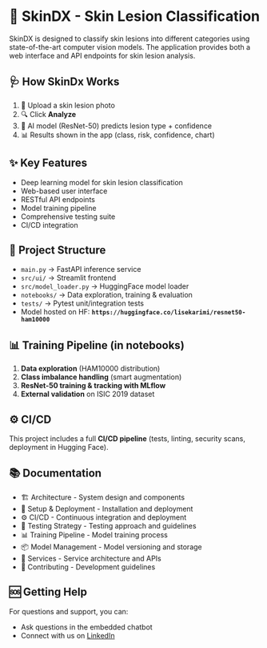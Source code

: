 # 🔬 SkinDX - Skin Lesion Classification

SkinDX is designed to classify skin lesions into different categories using state-of-the-art computer vision models. The application provides both a web interface and API endpoints for skin lesion analysis.

## 🩺 How SkinDx Works

1. 📸 Upload a skin lesion photo
2. 🔍 Click **Analyze**
3. 🤖 AI model (ResNet-50) predicts lesion type + confidence
4. 📊 Results shown in the app (class, risk, confidence, chart)

## ✨ Key Features

- Deep learning model for skin lesion classification
- Web-based user interface
- RESTful API endpoints
- Model training pipeline
- Comprehensive testing suite
- CI/CD integration

## 📂 Project Structure

* `main.py` → FastAPI inference service
* `src/ui/` → Streamlit frontend
* `src/model_loader.py` → HuggingFace model loader
* `notebooks/` → Data exploration, training & evaluation
* `tests/` → Pytest unit/integration tests
* Model hosted on HF: **`https://huggingface.co/lisekarimi/resnet50-ham10000`**


## 📊 Training Pipeline (in notebooks)

1. **Data exploration** (HAM10000 distribution)
2. **Class imbalance handling** (smart augmentation)
3. **ResNet-50 training & tracking with MLflow**
4. **External validation** on ISIC 2019 dataset

## ⚙️ CI/CD

This project includes a full **CI/CD pipeline** (tests, linting, security scans, deployment in Hugging Face).


## 📚 Documentation

- 🏗️ Architecture - System design and components
- 🐳 Setup & Deployment - Installation and deployment
- ⚙️ CI/CD - Continuous integration and deployment
- 🧪 Testing Strategy - Testing approach and guidelines
- 📊 Training Pipeline - Model training process
- 📦 Model Management - Model versioning and storage
- 📡 Services - Service architecture and APIs
- 🤝 Contributing - Development guidelines

## 🆘 Getting Help

For questions and support, you can:
- Ask questions in the embedded chatbot
- Connect with us on [LinkedIn](https://linkedin.com/in/lisekarimi/)
